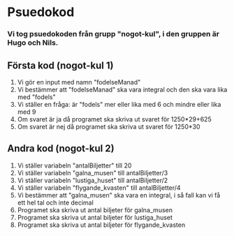# Psuedokod

### Vi tog psuedokoden från grupp "nogot-kul", i den gruppen är Hugo och Nils.

## Första kod (nogot-kul 1)

1. Vi gör en input med namn "fodelseManad"
2. Vi bestämmer att "fodelseManad" ska vara integral och den ska vara lika med "fodels"
3. Vi ställer en fråga: är "fodels" mer eller lika med 6 och mindre eller lika med 9
4. Om svaret är ja då programet ska skriva ut svaret för 1250*29+625
5. Om svaret är nej då programet ska skriva ut svaret för 1250*30

## Andra kod (nogot-kul 2)

1. Vi ställer variabeln "antalBiljetter" till 20
2. Vi ställer variabeln "galna_musen" till antalBiljetter/3
3. Vi ställer variabeln "lustiga_huset" till antalBiljetter/2
4. Vi ställer variabeln "flygande_kvasten" till antalBiljetter/4
5. Vi bestämmer att "galna_musen" ska vara en integral, i så fall kan vi få ett hel tal och inte decimal
6. Programet ska skriva ut antal biljeter för galna_musen
7. Programet ska skriva ut antal biljeter för lustiga_huset
8. Programet ska skriva ut antal biljeter för flygande_kvasten